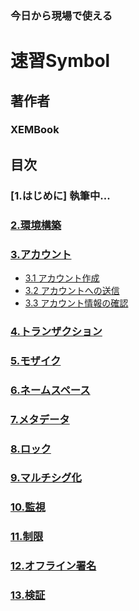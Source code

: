 
### 今日から現場で使える
# 速習Symbol
## 著作者
### XEMBook
## 目次
### [1.はじめに] 執筆中...
### [2.環境構築](./02_setting.md)
### [3.アカウント](./03_account.md)
- [3.1 アカウント作成](03_account.md#31-アカウント生成)
- [3.2 アカウントへの送信](03_account.md#32-アカウントへの送信)
- [3.3 アカウント情報の確認](03_account.md#33-アカウント情報の確認)
### [4.トランザクション](./04_transaction.md)
### [5.モザイク](./05_mosaic.md)
### [6.ネームスペース](./06_namespace.md)
### [7.メタデータ](./07_metadata.md)
### [8.ロック](./08_lock.md)
### [9.マルチシグ化](./09_multisig.md)
### [10.監視](./10_observer.md)
### [11.制限](./11_restriction.md)
### [12.オフライン署名](./12_offline_signature.md)
### [13.検証](./13_verify.md)
